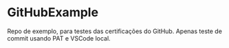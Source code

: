 # GitHubExample
Repo de exemplo, para testes das certificações do GitHub.
Apenas teste de commit usando PAT e VSCode local.

